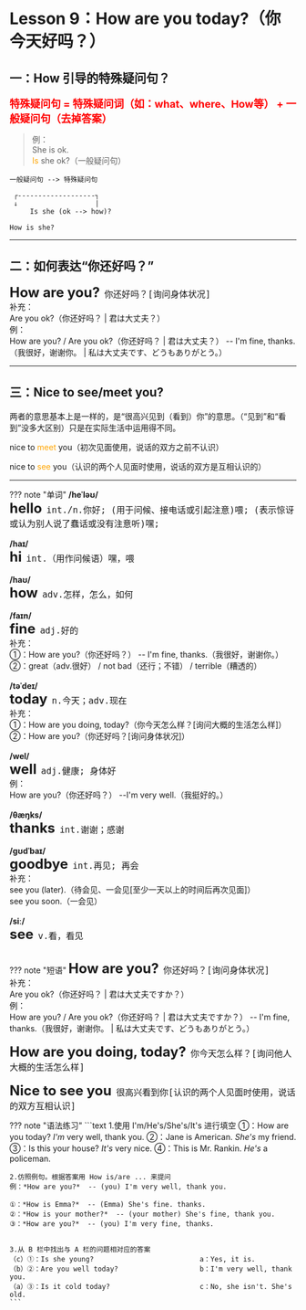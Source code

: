 # Lesson 9：How are you today?（你今天好吗？）


## 一：How 引导的特殊疑问句？

<font size=4 color=red>**特殊疑问句 = 特殊疑问词（如：what、where、How等） + 一般疑问句（去掉答案）**</font>

> 例：<br>
> She is ok.<br>
> <font color=orange>Is</font> she ok?（一般疑问句）<br>

```text
一般疑问句 --> 特殊疑问句

 ┌-------------------┐
 ↓                   |
     Is she (ok --> how)? 

How is she?
```


---
## 二：如何表达“你还好吗？”

<font size=5>**How are you?**</font>&nbsp;&nbsp;<font size=4>`你还好吗？[询问身体状况]`</font><br>
补充：<br>
Are you ok?（你还好吗？ | 君は大丈夫？）<br>
例：<br>
How are you? / Are you ok?（你还好吗？ | 君は大丈夫？） -- I'm fine, thanks.（我很好，谢谢你。 | 私は大丈夫です、どうもありがとう。）<br>


---
## 三：Nice to see/meet you?

两者的意思基本上是一样的，是“很高兴见到（看到）你”的意思。（“见到”和“看到”没多大区别）只是在实际生活中运用得不同。<br>

nice to <font color=orange>meet</font> you（初次见面使用，说话的双方之前不认识）<br>

nice to <font color=orange>see</font> you（认识的两个人见面时使用，说话的双方是互相认识的）<br>


---
??? note "单词"
    **/heˈləʊ/**<br>
    <font size=5>**hello**</font>&nbsp;&nbsp;<font size=4>`int./n.你好; (用于问候、接电话或引起注意)喂; (表示惊讶或认为别人说了蠢话或没有注意听)嘿;`</font><br>
    <br>
    **/haɪ/**<br>
    <font size=5>**hi**</font>&nbsp;&nbsp;<font size=4>`int.（用作问候语）嘿，喂`</font><br>
    <br>
    **/haʊ/**<br>
    <font size=5>**how**</font>&nbsp;&nbsp;<font size=4>`adv.怎样，怎么，如何`</font><br>
    <br>
    **/faɪn/**<br>
    <font size=5>**fine**</font>&nbsp;&nbsp;<font size=4>`adj.好的`</font><br>
    补充：<br>
    ①：How are you?（你还好吗？） -- I'm fine, thanks.（我很好，谢谢你。）<br>
    ②：great（adv.很好） / not bad（还行；不错） / terrible（糟透的）<br>
    <br>
    **/təˈdeɪ/**<br>
    <font size=5>**today**</font>&nbsp;&nbsp;<font size=4>`n.今天；adv.现在`</font><br>
    补充：<br>
    ①：How are you doing, today?（你今天怎么样？[询问大概的生活怎么样]）<br>
    ②：How are you?（你还好吗？[询问身体状况]）<br>
    <br>
    **/wel/**<br>
    <font size=5>**well**</font>&nbsp;&nbsp;<font size=4>`adj.健康; 身体好`</font><br>
    例：<br>
    How are you?（你还好吗？） --I'm very well.（我挺好的。）<br>
    <br>
    **/θæŋks/**<br>
    <font size=5>**thanks**</font>&nbsp;&nbsp;<font size=4>`int.谢谢；感谢`</font><br>
    <br>
    **/ɡʊdˈbaɪ/**<br>
    <font size=5>**goodbye**</font>&nbsp;&nbsp;<font size=4>`int.再见; 再会`</font><br>
    补充：<br>
    see you (later).（待会见、一会见[至少一天以上的时间后再次见面]）<br>
    see you soon.（一会见）<br>
    <br>
    **/siː/**<br>
    <font size=5>**see**</font>&nbsp;&nbsp;<font size=4>`v.看，看见`</font><br>
    <br>


??? note "短语"
    <font size=5>**How are you?**</font>&nbsp;&nbsp;<font size=4>`你还好吗？[询问身体状况]`</font><br>
    补充：<br>
    Are you ok?（你还好吗？ | 君は大丈夫ですか？）<br>
    例：<br>
    How are you? / Are you ok?（你还好吗？ | 君は大丈夫ですか？） -- I'm fine, thanks.（我很好，谢谢你。 | 私は大丈夫です、どうもありがとう。）<br>
    <br>
    <font size=5>**How are you doing, today?**</font>&nbsp;&nbsp;<font size=4>`你今天怎么样？[询问他人大概的生活怎么样]`</font><br>
    <br>
    <font size=5>**Nice to see you**</font>&nbsp;&nbsp;<font size=4>`很高兴看到你[认识的两个人见面时使用，说话的双方互相认识]`</font><br>


??? note "语法练习"
    ```text
    1.使用 I'm/He's/She's/It's 进行填空
    ①：How are you today? *I'm* very well, thank you.
    ②：Jane is American. *She's* my friend.
    ③：Is this your house? *It's* very nice.
    ④：This is Mr. Rankin. *He's* a policeman.


    2.仿照例句。根据答案用 How is/are ... 来提问
    例：*How are you?*  -- (you) I'm very well, thank you.

    ①：*How is Emma?*  -- (Emma) She's fine. thanks.
    ②：*How is your mother?*  -- (your mother) She's fine, thank you.
    ③：*How are you?*  -- (you) I'm very fine, thanks.


    3.从 B 栏中找出与 A 栏的问题相对应的答案
    （c）①：Is she young?                          a：Yes, it is.
    （b）②：Are you well today?                    b：I'm very well, thank you.
    （a）③：Is it cold today?                      c：No, she isn't. She's old.
    ```


